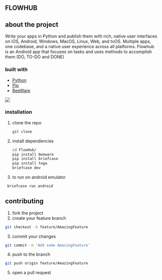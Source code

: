 ## FLOWHUB

## about the project

Write your apps in Python and publish them with rich, native user interfaces on iOS, Android, Windows, MacOS, Linux, Web, and tvOS. Multiple apps, one codebase, and a native user experience across all platforms. Flowhub is an Android app that focuses on tasks and uses methods to accomplish them (DO, TO-DO and DONE)

### built with

* [Python](https://www.python.org/)
* [Pip](https://pypi.org/project/pip/)
* [BeeWare](https://beeware.org/)
<img src="https://beeware.org/static/images/brutus-270.png?h=279716d8">

### installation

1. clone the repo
   ```sh
   git clone 
   ```
2. install dependencies
   ```sh
   cd FlowHub/
   pip install beeware
   pip install briefcase
   pip install toga
   briefcase dev
   ```
3. to run on android emulator
 ```sh
  briefcase run android
  ```

## contributing

1. fork the project
2. create your feature branch 
```sh
git checkout -b feature/AmazingFeature
```
3. commit your changes
```sh
git commit -m 'Add some AmazingFeature'
```
4. push to the branch 
```sh
git push origin feature/AmazingFeature
```
5. open a pull request
